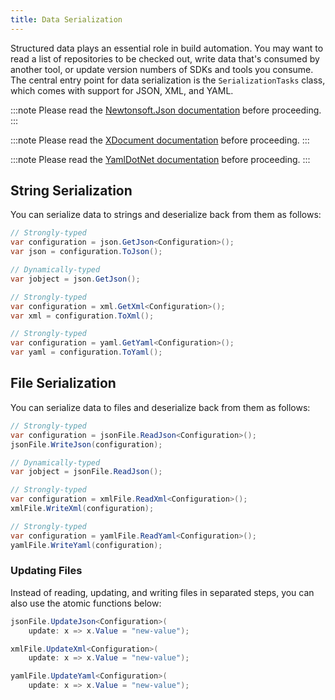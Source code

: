 ```yaml
---
title: Data Serialization
---
```


Structured data plays an essential role in build automation. You may want to read a list of repositories to be checked out, write data that's consumed by another tool, or update version numbers of SDKs and tools you consume. The central entry point for data serialization is the `SerializationTasks` class, which comes with support for JSON, XML, and YAML.

<Tabs groupId="serialization">
  <TabItem value="json" label="JSON" default>

:::note
Please read the [Newtonsoft.Json documentation](https://www.newtonsoft.com/json/help/html/Introduction.htm) before proceeding.
:::

  </TabItem>
  <TabItem value="xml" label="XML">

:::note
Please read the [XDocument documentation](https://docs.microsoft.com/en-us/dotnet/standard/linq/xdocument-class-overview) before proceeding.
:::

  </TabItem>
  <TabItem value="yaml" label="YAML">

:::note
Please read the [YamlDotNet documentation](https://github.com/aaubry/YamlDotNet/wiki) before proceeding.
:::

  </TabItem>
</Tabs>

## String Serialization

You can serialize data to strings and deserialize back from them as follows:

<Tabs groupId="serialization">
  <TabItem value="json" label="JSON" default>

```csharp title="Build.cs"
// Strongly-typed
var configuration = json.GetJson<Configuration>();
var json = configuration.ToJson();

// Dynamically-typed
var jobject = json.GetJson();
```

  </TabItem>
  <TabItem value="xml" label="XML">

```csharp title="Build.cs"
// Strongly-typed
var configuration = xml.GetXml<Configuration>();
var xml = configuration.ToXml();
```

  </TabItem>
  <TabItem value="yaml" label="YAML">

```csharp title="Build.cs"
// Strongly-typed
var configuration = yaml.GetYaml<Configuration>();
var yaml = configuration.ToYaml();
```

  </TabItem>
</Tabs>

## File Serialization

You can serialize data to files and deserialize back from them as follows:

<Tabs groupId="serialization">
  <TabItem value="json" label="JSON" default>

```csharp title="Build.cs"
// Strongly-typed
var configuration = jsonFile.ReadJson<Configuration>();
jsonFile.WriteJson(configuration);

// Dynamically-typed
var jobject = jsonFile.ReadJson();
```

  </TabItem>
  <TabItem value="xml" label="XML">

```csharp title="Build.cs"
// Strongly-typed
var configuration = xmlFile.ReadXml<Configuration>();
xmlFile.WriteXml(configuration);
```

  </TabItem>
  <TabItem value="yaml" label="YAML">

```csharp title="Build.cs"
// Strongly-typed
var configuration = yamlFile.ReadYaml<Configuration>();
yamlFile.WriteYaml(configuration);
```

  </TabItem>
</Tabs>

### Updating Files

Instead of reading, updating, and writing files in separated steps, you can also use the atomic functions below:

<Tabs groupId="serialization">
  <TabItem value="json" label="JSON" default>

```csharp title="Build.cs"
jsonFile.UpdateJson<Configuration>(
    update: x => x.Value = "new-value");
```

  </TabItem>
  <TabItem value="xml" label="XML">

```csharp title="Build.cs"
xmlFile.UpdateXml<Configuration>(
    update: x => x.Value = "new-value");
```

  </TabItem>
  <TabItem value="yaml" label="YAML">

```csharp title="Build.cs"
yamlFile.UpdateYaml<Configuration>(
    update: x => x.Value = "new-value");
```

  </TabItem>
</Tabs>
